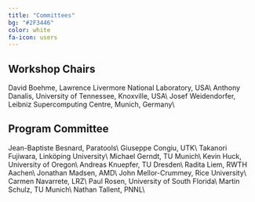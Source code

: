 ```yaml
---
title: "Committees"
bg: "#2F3446"
color: white
fa-icon: users
---
```


## Workshop Chairs

David Boehme, Lawrence Livermore National Laboratory, USA\\
Anthony Danalis, University of Tennessee, Knoxville, USA\\
Josef Weidendorfer, Leibniz Supercomputing Centre, Munich, Germany\\

## Program Committee

Jean-Baptiste Besnard, Paratools\\
Giuseppe Congiu, UTK\\
Takanori Fujiwara, Linköping University\\
Michael Gerndt, TU Munich\\
Kevin Huck, University of Oregon\\
Andreas Knuepfer, TU Dresden\\
Radita Liem, RWTH Aachen\\
Jonathan Madsen, AMD\\
John Mellor-Crummey, Rice University\\
Carmen Navarrete, LRZ\\
Paul Rosen, University of South Florida\\
Martin Schulz, TU Munich\\
Nathan Tallent, PNNL\\

